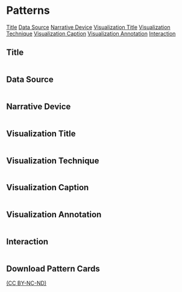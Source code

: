 # Patterns



<p><a class= 'bookMark' id='hoverttl' href="#ttl-color">Title</a> <a class= 'bookMark' id='hoverdataSrc' href="#dataSrc-color">Data Source</a> <a class= 'bookMark' id='hovernarrDvc' href="#narrDvc-color">Narrative Device</a> <a class= 'bookMark' id='hovervisTtl' href="#visTtl-color">Visualization Title</a> <a class= 'bookMark' id='hovervisTech' href="#visTech-color">Visualization Technique</a> <a class= 'bookMark' id='hovervisCap' href="#visCap-color">Visualization Caption</a> <a class= 'bookMark' id='hovervisAnno' href="#visAnno-color">Visualization Annotation</a> <a class= 'bookMark' id='hoverinter' href="#inter-color">Interaction</a></p>

  
<h2 class='secTitleBanner' id='ttl-color'>Title</h2>

<table id="ttl" class="designpatterns">
</table>


<h2 class='secTitleBanner' id='dataSrc-color'>Data Source</h2>

<table id="dataSource" class="designpatterns">
</table>

<h2 class='secTitleBanner' id='narrDvc-color'>Narrative Device</h2>

<table id="narrativeDevice" class="designpatterns">
</table>


<h2 class='secTitleBanner' id='visTtl-color'>Visualization Title</h2>

<table id="visTitle" class="designpatterns">
</table>



<h2 class='secTitleBanner' id='visTech-color'>Visualization Technique</h2>

<table id="visTech" class="designpatterns">
</table>



<h2 class='secTitleBanner' id='visCap-color'>Visualization Caption</h2>

<table id="visCaption" class="designpatterns">
</table>


<h2 class='secTitleBanner' id='visAnno-color'>Visualization Annotation</h2>

<table id="visAnnotation" class="designpatterns">
</table>



<h2 class='secTitleBanner' id='inter-color'>Interaction</h2>

<table id="inter" class="designpatterns">
</table>


## Download Pattern Cards

[(CC BY-NC-ND)](https://creativecommons.org/licenses/by-nc-nd/4.0/)

